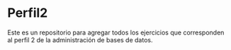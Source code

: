 # Perfil2
Este es un repositorio para agregar todos los ejercicios que corresponden al perfil 2 de la administración de bases de datos.
